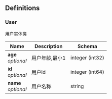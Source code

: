 
<a name="definitions"></a>
## Definitions

<a name="user"></a>
### User
用户实体类


|Name|Description|Schema|
|---|---|---|
|**age**  <br>*optional*|用户年龄,最小1|integer (int32)|
|**id**  <br>*optional*|用户id|integer (int64)|
|**name**  <br>*optional*|用户名称|string|



